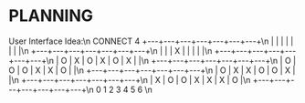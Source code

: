 # PLANNING

User Interface Idea:\n
          CONNECT 4
+---+---+---+---+---+---+---+\n
|   |   |   |   |   |   |   |\n
+---+---+---+---+---+---+---+\n
|   |   | X |   |   |   |   |\n
+---+---+---+---+---+---+---+\n
| O | X | O | X | O | X |   |\n
+---+---+---+---+---+---+---+\n
| O | O | O | X | X | O |   |\n
+---+---+---+---+---+---+---+\n
| O | X | X | O | O | X |   |\n
+---+---+---+---+---+---+---+\n
| X | O | O | X | X | X | O |\n
+---+---+---+---+---+---+---+\n
  0   1   2   3   4   5   6  \n
